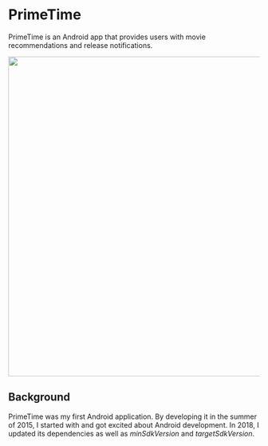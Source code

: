 # PrimeTime
PrimeTime is an Android app that provides users with movie recommendations and release notifications. 

<img src="https://user-images.githubusercontent.com/11819826/44628671-d454d600-a944-11e8-882a-86f095045054.png" width="640" />

## Background
PrimeTime was my first Android application. By developing it in the summer of 2015, I started with and got excited about Android development. In 2018, I updated its dependencies as well as _minSdkVersion_ and _targetSdkVersion_.
